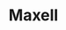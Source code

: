 ---
ee_id: '134'
site: '1'
type: '2'
url: 2007-001-maxell
title: Maxell
year: '2007'
display_year: '2007'
medium: Four digital prints.
dims: 11.6 x 8.5 in
pitch: "​Scanning a 12 inch Maxell demonstration LP on an 11inch scanner."
ps: ''
live_url: ''
related: "[234] 2010-007 Maxell - 2010-007-maxell"
youtube: ''
related_code: ''
imgs: maxell-install-database-ih.jpg
subheading: ''
download: ''
add_credit: ''
commission: ''
layout: things-i-made
---